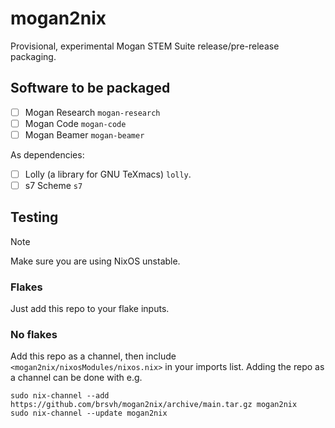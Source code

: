 # mogan2nix

Provisional, experimental Mogan STEM Suite release/pre-release packaging.

## Software to be packaged

- [ ] Mogan Research `mogan-research`
- [ ] Mogan Code `mogan-code`
- [ ] Mogan Beamer `mogan-beamer`

As dependencies:

- [ ] Lolly (a library for GNU TeXmacs) `lolly`.
- [ ] s7 Scheme `s7`

## Testing

> [!NOTE]
> Make sure you are using NixOS unstable.

### Flakes

Just add this repo to your flake inputs.

### No flakes

Add this repo as a channel, then include `<mogan2nix/nixosModules/nixos.nix>` in your imports list. Adding the repo as a channel can be done with e.g.

``` shell
sudo nix-channel --add https://github.com/brsvh/mogan2nix/archive/main.tar.gz mogan2nix
sudo nix-channel --update mogan2nix
```

